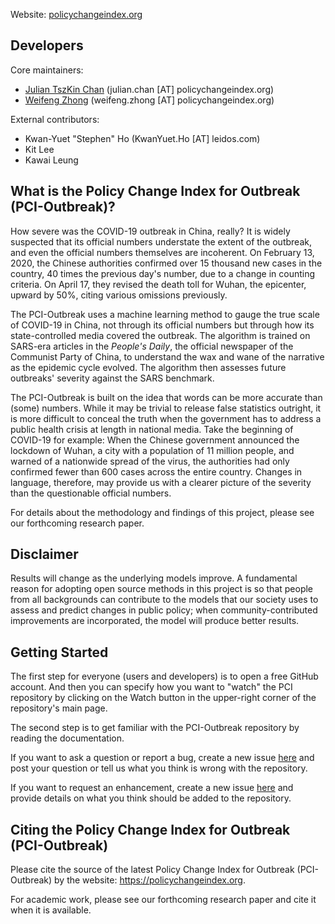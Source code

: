 Website: [policychangeindex.org](https://policychangeindex.org)


Developers
----------
Core maintainers:
* [Julian TszKin Chan](https://sites.google.com/site/ctszkin/) (julian.chan [AT] policychangeindex.org)
* [Weifeng Zhong](https://www.weifengzhong.com) (weifeng.zhong [AT] policychangeindex.org)

External contributors:
* Kwan-Yuet "Stephen" Ho (KwanYuet.Ho [AT] leidos.com)
* Kit Lee
* Kawai Leung


What is the Policy Change Index for Outbreak (PCI-Outbreak)?
-----------------------------------------------
How severe was the COVID-19 outbreak in China, really? It is widely suspected that its official numbers understate the extent of the outbreak, and even the official numbers themselves are incoherent. On February 13, 2020, the Chinese authorities confirmed over 15 thousand new cases in the country, 40 times the previous day's number, due to a change in counting criteria. On April 17, they revised the death toll for Wuhan, the epicenter, upward by 50%, citing various omissions previously.

The PCI-Outbreak uses a machine learning method to gauge the true scale of COVID-19 in China, not through its official numbers but through how its state-controlled media covered the outbreak. The algorithm is trained on SARS-era articles in the *People's Daily*, the official newspaper of the Communist Party of China, to understand the wax and wane of the narrative as the epidemic cycle evolved. The algorithm then assesses future outbreaks' severity against the SARS benchmark.

The PCI-Outbreak is built on the idea that words can be more accurate than (some) numbers. While it may be trivial to release false statistics outright, it is more difficult to conceal the truth when the government has to address a public health crisis at length in national media. Take the beginning of COVID-19 for example: When the Chinese government announced the lockdown of Wuhan, a city with a population of 11 million people, and warned of a nationwide spread of the virus, the authorities had only confirmed fewer than 600 cases across the entire country. Changes in language, therefore, may provide us with a clearer picture of the severity than the questionable official numbers.

For details about the methodology and findings of this project, please see our forthcoming research paper.


Disclaimer
----------
Results will change as the underlying models improve. A fundamental reason for adopting open source methods in this project is so that people from all backgrounds can contribute to the models that our society uses to assess and predict changes in public policy; when community-contributed improvements are incorporated, the model will produce better results.


Getting Started
---------------
The first step for everyone (users and developers) is to open a free GitHub account. And then you can specify how you want to "watch" the PCI repository by clicking on the Watch button in the upper-right corner of the repository's main page.

The second step is to get familiar with the PCI-Outbreak repository by reading the documentation.

If you want to ask a question or report a bug, create a new issue [here](https://github.com/PSLmodels/PCI-Outbreak/issues) and post your question or tell us what you think is wrong with the repository.

If you want to request an enhancement, create a new issue [here](https://github.com/PSLmodels/PCI-Outbreak/issues) and provide details on what you think should be added to the repository.


Citing the Policy Change Index for Outbreak (PCI-Outbreak)
---------------------------------------------

Please cite the source of the latest Policy Change Index for Outbreak (PCI-Outbreak) by the website: https://policychangeindex.org.

For academic work, please see our forthcoming research paper and cite it when it is available.